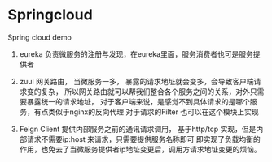 # Springcloud
Spring cloud demo

1. eureka 负责微服务的注册与发现，在eureka里面，服务消费者也可是服务提供者

2. zuul 网关路由， 当微服务一多， 暴露的请求地址就会变多，会导致客户端请求变的复杂，
    所以网关路由就可以帮我们整合各个服务之间的关系，对外只需要暴露统一的请求地址， 对于客户端来说，是感觉不到具体请求的是哪个服务，有点类似于nginx的反向代理
    对于请求的Filter 也可以在这个模块上实现
    
3. Feign Client 提供内部服务之前的通讯请求调用， 基于http/tcp 实现，但是内部请求不需要ip:host 来请求，只需要提供服务名称即可
    即实现了负载均衡的作用，也免去了当微服务提供者ip地址变更后，调用方请求地址变更的烦恼。
    
